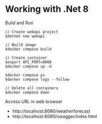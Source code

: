 # Working with .Net 8

Build and Run
```
// Create webapi project
$dotnet new webapi

// Build image
$docker compose build

// Create container
$export API_PORT=8080
$docker compose up -d

$docker compose ps
$docker compose logs --follow

// Delete all containers
$docker compose down
```

Access URL in web browser
* http://localhost:8080/weatherforecast
* http://localhost:8080/swagger/index.html